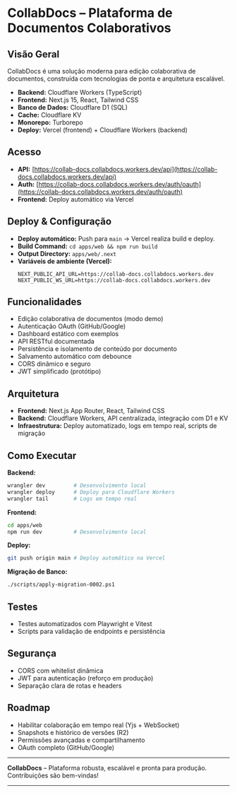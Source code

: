 
# CollabDocs – Plataforma de Documentos Colaborativos

## Visão Geral

CollabDocs é uma solução moderna para edição colaborativa de documentos, construída com tecnologias de ponta e arquitetura escalável.

- **Backend:** Cloudflare Workers (TypeScript)
- **Frontend:** Next.js 15, React, Tailwind CSS
- **Banco de Dados:** Cloudflare D1 (SQL)
- **Cache:** Cloudflare KV
- **Monorepo:** Turborepo
- **Deploy:** Vercel (frontend) + Cloudflare Workers (backend)

## Acesso

- **API:** [https://collab-docs.collabdocs.workers.dev/api](https://collab-docs.collabdocs.workers.dev/api)
- **Auth:** [https://collab-docs.collabdocs.workers.dev/auth/oauth](https://collab-docs.collabdocs.workers.dev/auth/oauth)
- **Frontend:** Deploy automático via Vercel

## Deploy & Configuração

- **Deploy automático:** Push para `main` → Vercel realiza build e deploy.
- **Build Command:** `cd apps/web && npm run build`
- **Output Directory:** `apps/web/.next`
- **Variáveis de ambiente (Vercel):**
   ```
   NEXT_PUBLIC_API_URL=https://collab-docs.collabdocs.workers.dev
   NEXT_PUBLIC_WS_URL=https://collab-docs.collabdocs.workers.dev
   ```

## Funcionalidades

- Edição colaborativa de documentos (modo demo)
- Autenticação OAuth (GitHub/Google)
- Dashboard estático com exemplos
- API RESTful documentada
- Persistência e isolamento de conteúdo por documento
- Salvamento automático com debounce
- CORS dinâmico e seguro
- JWT simplificado (protótipo)

## Arquitetura

- **Frontend:** Next.js App Router, React, Tailwind CSS
- **Backend:** Cloudflare Workers, API centralizada, integração com D1 e KV
- **Infraestrutura:** Deploy automatizado, logs em tempo real, scripts de migração

## Como Executar

**Backend:**
```bash
wrangler dev         # Desenvolvimento local
wrangler deploy      # Deploy para Cloudflare Workers
wrangler tail        # Logs em tempo real
```

**Frontend:**
```bash
cd apps/web
npm run dev          # Desenvolvimento local
```

**Deploy:**
```bash
git push origin main # Deploy automático na Vercel
```

**Migração de Banco:**
```bash
./scripts/apply-migration-0002.ps1
```

## Testes

- Testes automatizados com Playwright e Vitest
- Scripts para validação de endpoints e persistência

## Segurança

- CORS com whitelist dinâmica
- JWT para autenticação (reforço em produção)
- Separação clara de rotas e headers

## Roadmap

- Habilitar colaboração em tempo real (Yjs + WebSocket)
- Snapshots e histórico de versões (R2)
- Permissões avançadas e compartilhamento
- OAuth completo (GitHub/Google)

---

**CollabDocs** – Plataforma robusta, escalável e pronta para produção. Contribuições são bem-vindas!

---